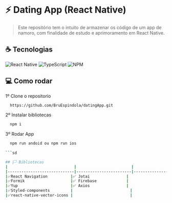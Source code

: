 # :zap: Dating App (React Native)


> Este repositório tem o intuito de armazenar os código de um app de namoro, com finalidade de estudo e aprimoramento em React Native.


## ☕ Tecnologias

![React Native](https://img.shields.io/badge/React_Native-20232A?style=for-the-badge&logo=react&logoColor=61DAFB)
![TypeScript](https://img.shields.io/badge/TypeScript-F7DF1E?style=for-the-badge&logo=typescript&logoColor=black)
![NPM](https://img.shields.io/badge/npm-CB3837?style=for-the-badge&logo=npm&logoColor=white)


## 💻 Como rodar

1º Clone o repositorio
```bash
  https://github.com/BruEspindola/datingApp.git
```
2º Instalar bibliotecas
```bash
  npm i
```
3º Rodar App
```bash    
  npm run andoid ou npm run ios
  
```sd

## 🏳️ Bibliotecas
|                             |                        |                       |
|-----------------------------|------------------------|-----------------------|
|✅React Navigation          |✅ Jotai                |                       | 
|✅Formik                    |✅ Firebase             |                       | 
|✅Yup                       |✅ Axios                |                       |
|✅Styled-components         |                         |                       |
|✅react-native-vector-icons |                         |                       |


 




